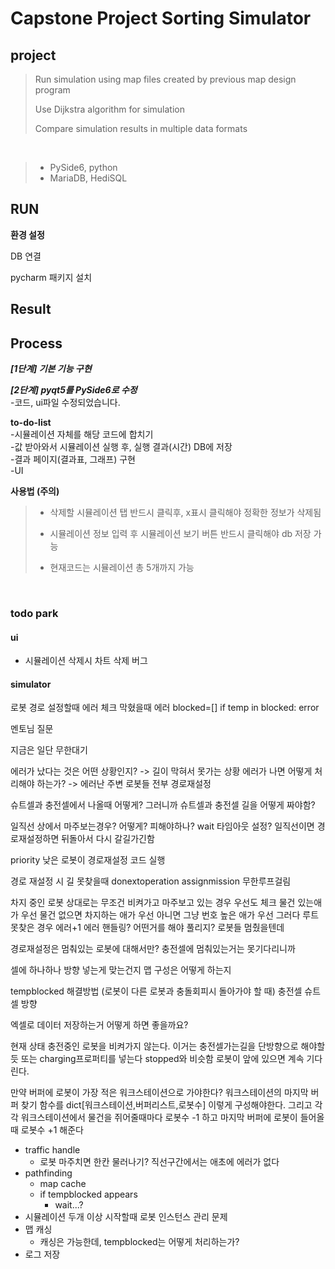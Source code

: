 # Capstone Project Sorting Simulator

## project

> Run simulation using map files created by previous map design program
>
> Use Dijkstra algorithm for simulation
>
> Compare simulation results in multiple data formats
</br>

> + PySide6, python
> + MariaDB, HediSQL

## RUN
**환경 설정**

DB 연결

pycharm 패키지 설치

## Result

## Process
***[1단계] 기본 기능 구현***

***[2단계] pyqt5를 PySide6로 수정***
</br>
-코드, ui파일 수정되었습니다.

**to-do-list**
</br>
-시뮬레이션 자체를 해당 코드에 합치기 </br>
-값 받아와서 시뮬레이션 실행 후, 실행 결과(시간) DB에 저장 </br>
-결과 페이지(결과표, 그래프) 구현 </br>
-UI </br>

**사용법 (주의)**

> + 삭제할 시뮬레이션 탭 반드시 클릭후, x표시 클릭해야 정확한 정보가 삭제됨
>
> + 시뮬레이션 정보 입력 후 시뮬레이션 보기 버튼 반드시 클릭해야 db 저장 가능
>
> + 현재코드는 시뮬레이션 총 5개까지 가능
</br>

### todo park

#### ui

- 시뮬레이션 삭제시 차트 삭제 버그

#### simulator

로봇 경로 설정할때 에러 체크
막혔을때 에러
blocked=[]
if temp in blocked:
error

멘토님 질문

지금은 일단 무한대기

에러가 났다는 것은 어떤 상황인지?
-> 길이 막혀서 못가는 상황
에러가 나면 어떻게 처리해야 하는가?
-> 에러난 주변 로봇들 전부 경로재설정

슈트셀과 충전셀에서 나올때 어떻게?
그러니까 슈트셀과 충전셀 길을 어떻게 짜야함?

일직선 상에서 마주보는경우? 어떻게? 피해야하나?
wait 타임아웃 설정? 
일직선이면 경로재설정하면 뒤돌아서 다시 갈길가긴함

priority 낮은 로봇이 경로재설정 코드 실행

경로 재설정 시
길 못찾을때 donextoperation assignmission 무한루프걸림

차지 중인 로봇 상대로는 무조건 비켜가고
마주보고 있는 경우
    우선도 체크
        물건 있는애가 우선
        물건 없으면 차지하는 애가 우선
        아니면 그냥 번호 높은 애가 우선
그러다 루트 못찾은 경우
    에러+1
    에러 핸들링? 어떤거를 해야 풀리지? 로봇들 멈췄을텐데

경로재설정은 멈춰있는 로봇에 대해서만? 충전셀에 멈춰있는거는 못기다리니까

셀에 하나하나 방향 넣는게 맞는건지
맵 구성은 어떻게 하는지

tempblocked 해결방법 (로봇이 다른 로봇과 충돌회피시 돌아가야 할 때)
충전셀 슈트셀 방향

엑셀로 데이터 저장하는거 어떻게 하면 좋을까요?

현재 상태
충전중인 로봇을 비켜가지 않는다. 이거는 충전셀가는길을 단방향으로 해야할듯
또는 charging프로퍼티를 넣는다 stopped와 비슷함
로봇이 앞에 있으면 계속 기다린다.

만약 버퍼에 로봇이 가장 적은 워크스테이션으로 가야한다?
워크스테이션의 마지막 버퍼 찾기 함수를 dict[워크스테이션,버퍼리스트,로봇수] 이렇게 구성해야한다.
그리고 각각 워크스테이션에서 물건을 쥐어줄때마다 로봇수 -1 하고
마지막 버퍼에 로봇이 들어올때 로봇수 +1 해준다

- traffic handle
    - 로봇 마주치면 한칸 물러나기? 직선구간에서는 애초에 에러가 없다
- pathfinding
    - map cache
    - if tempblocked appears
        - wait...?
- 시뮬레이션 두개 이상 시작할때 로봇 인스턴스 관리 문제
- 맵 캐싱
    - 캐싱은 가능한데, tempblocked는 어떻게 처리하는가?
- 로그 저장
